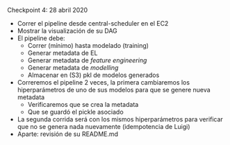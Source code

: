 Checkpoint 4: 28 abril 2020

+ Correr el pipeline desde central-scheduler en el EC2
+ Mostrar la visualización de su DAG
+ El pipeline debe:
  + Correr (mínimo) hasta modelado (training)
  + Generar metadata de EL
  + Generar metadata de *feature engineering*
  + Generar metadata de *modelling*
  + Almacenar en (S3) pkl de modelos generados
+ Correremos el pipeline 2 veces, la primera cambiaremos los hiperparámetros de uno de sus modelos para que se genere nueva metadata
  + Verificaremos que se crea la metadata
  + Que se guardó el pickle asociado
+ La segunda corrida será con los mismos hiperparámetros para verificar que no se genera nada nuevamente (idempotencia de Luigi)
+ Aparte: revisión de su README.md
